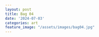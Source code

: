```yaml
---
layout: post
title: Bag 04
date: '2024-07-03'
categories: art
feature_image: "/assets/images/bag04.jpg"
---
```


